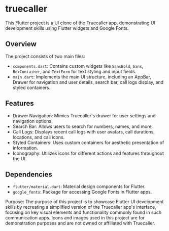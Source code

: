 # truecaller

This Flutter project is a UI clone of the Truecaller app, demonstrating UI development skills using Flutter widgets and Google Fonts.

## Overview

The project consists of two main files:

- `components.dart`: Contains custom widgets like `SansBold`, `Sans`, `BoxContainer`, and `TextForm` for text styling and input fields.
- `main.dart`: Implements the main UI structure, including an AppBar, Drawer for navigation and user details, search bar, call logs display, and styled containers.

## Features
   
- Drawer Navigation: Mimics Truecaller's drawer for user settings and navigation options. 
- Search Bar: Allows users to search for numbers, names, and more.
- Call Logs: Displays recent call logs with user avatars, call durations, locations, and call icons.
- Styled Containers: Uses custom containers for aesthetic presentation of information.
- Iconography: Utilizes icons for different actions and features throughout the UI.


## Dependencies

- `flutter/material.dart`: Material design components for Flutter.
- `google_fonts`: Package for accessing Google Fonts in Flutter apps.

Purpose:
The purpose of this project is to showcase Flutter UI development skills by recreating a simplified version of the Truecaller app's interface, focusing on key visual elements and functionality commonly found in such communication apps. Icons and images used in this project are for demonstration purposes and are not owned or affiliated with Truecaller.
